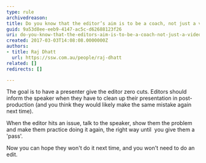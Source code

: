 ```yaml
---
type: rule
archivedreason: 
title: Do you know that the editor’s aim is to be a coach, not just a video editor?
guid: 9a53d8ee-eeb9-4147-ac5c-d62688123f26
uri: do-you-know-that-the-editors-aim-is-to-be-a-coach-not-just-a-video-editor
created: 2017-03-03T14:08:08.0000000Z
authors:
- title: Raj Dhatt
  url: https://ssw.com.au/people/raj-dhatt
related: []
redirects: []

---
```


The goal is to have a presenter give the editor zero cuts. Editors should inform the speaker when they have to clean up their presentation in post-production (and you think they would likely make the same mistake again next time).

<!--endintro-->

When the editor hits an issue, talk to the speaker, show them the problem and make them practice doing it again, the right way until  you give them a 'pass'.

Now you can hope they won't do it next time, and you won't need to do an edit.
